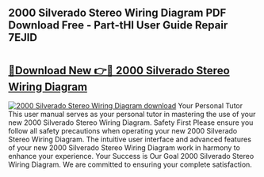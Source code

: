 ## 2000 Silverado Stereo Wiring Diagram PDF Download Free - Part-tHl User Guide Repair 7EJlD

# <h2><a href="http://dftcsl.blite.top/?on=2000+Silverado+Stereo+Wiring+Diagram">🔗Download New 👉🔴 2000 Silverado Stereo Wiring Diagram</a></h2>

[![2000 Silverado Stereo Wiring Diagram download](https://i.imgur.com/lujVjoI.png)](http://dftcsl.blite.top/?on=2000+Silverado+Stereo+Wiring+Diagram)
Your Personal Tutor This user manual serves as your personal tutor in mastering the use of your new 2000 Silverado Stereo Wiring Diagram. Safety First Please ensure you follow all safety precautions when operating your new 2000 Silverado Stereo Wiring Diagram. The intuitive user interface and advanced features of your new 2000 Silverado Stereo Wiring Diagram work in harmony to enhance your experience. Your Success is Our Goal 2000 Silverado Stereo Wiring Diagram. We are committed to ensuring your complete satisfaction.
